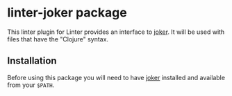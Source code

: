 # linter-joker package

This linter plugin for Linter provides an interface to [joker](https://github.com/candid82/joker). It will be used with files that have the "Clojure" syntax.

## Installation

Before using this package you will need to have [joker](https://github.com/candid82/joker) installed and available from your `$PATH`.
